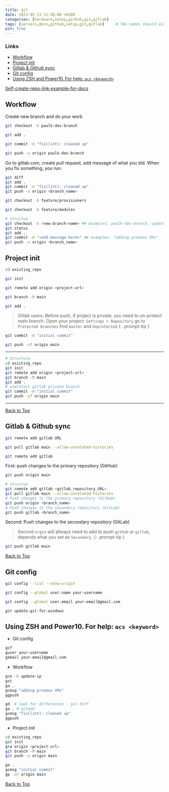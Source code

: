 ```yaml
---
title: git
date: 2023-05-13 11:56:00 +0100
categories: [hardware,setup,github,git,gitlab]
tags: [servers,docs,github,setup,git,gitlab]     # TAG names should always be lowercase
pin: true
---
```


### Links

- [Workflow](#workflow)
- [Project init](#project-init)
- [Gitlab \& Github sync](#gitlab--github-sync)
- [Git config](#git-config)
- [Using ZSH and Power10. For help: `acs <keyword>`](#using-zsh-and-power10-for-help-acs-keyword)

[Self-create-repo-link-example-for-docs](https://github.com/just-the-docs/just-the-docs-template/generate)

## Workflow

Create new branch and do your work

```bash
git checkout -b paulk-dev-branch 
```

```bash
git add .
```

```bash
git commit -m "fix(lint): cleaned up"
```

```bash
git push -u origin paulk-dev-branch
```

Go to gitlab.com, create pull request, add message of what you did. When you fix something, you run:

```bash
git diff
git add .
git commit -m "fix(lint): cleaned up"
git push -u origin <branch_name>
```

```bash
git checkout -b feature/provisioners
```

```bash
git checkout -b feature/modules
```

```bash
# structue
git checkout -b <new-branch-name> ## examples: paulk-dev-branch, update-ip
git status
git add .
git commit -m "<add-message-here>" ## examples: "adding proxmox VMs"
git push -u origin <branch_name>
```

## Project init

```bash
cd existing_repo
```

```bash
git init
```

```bash
git remote add origin <project-url>
```

```bash
git branch -M main
```

```bash
git add .
```

> Gitlab users: Before push, if project is private, you need to un-protect main branch. Open your project: `Settings > Repository` go to `Protected branches` find `master` and `Unprotected`
{: .prompt-tip }

```bash
git commit -m "initial commit"
```

```bash
git push -uf origin main
```

***

```bash
# Structure
cd existing_repo
git init 
git remote add origin <project-url>
git branch -M main
git add .
# unprotect gitlab private branch
git commit -m "initial commit"
git push -uf origin main
```

***

[Back to Top](#links)

## Gitlab & Github sync

```bash
git remote add gitlab URL
```

```bash
git pull gitlab main --allow-unrelated-histories
```

```bash
git remote add gitlab
```

First: push changes to the primary repository (GitHub)

```bash
git push origin main
```

```bash
# structue
git remote add gitlab <gitlab_repository_URL>
git pull gitlab main --allow-unrelated-histories
# Push changes to the primary repository (GitHub)
git push origin <branch_name>
# Push changes to the secondary repository (GitLab)   
git push gitlab <branch_name>
```

Second: Push changes to the secondary repository (GitLab)
> Second `orgin` will allways need to add to push `github` or `gitlab`, depends what you set as `Secondary`.
{: .prompt-tip }

```bash
git push gitlab main
```

[Back to Top](#links)

## Git config

```bash
git config --list --show-origin
```

```bash
git config --global user.name your-username
```

```bash
git config --global user.email your-email@gmail.com
```

```powershell
git update-git-for-windows
```

## Using ZSH and Power10. For help: `acs <keyword>`

- Git config

```bash
gcf
guser your-username
gemail your-email@gmail.com
```

- Workflow

```bash
gco -b update-ip
gst
ga .
gcmsg "adding proxmox VMs"
ggpush
```

```bash
gd  # look for differences - git diff
ga . # gitadd
gcmsg "fix(lint): cleaned up"
ggpush
```

- Project init

```bash
cd existing_repo
git init 
gra origin <project-url>
git branch -M main
git push -u origin main
```

```bash
ga .
gcmsg "initial commit"
gp -uf origin main
```

[Back to Top](#links)
